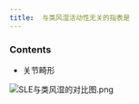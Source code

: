 ```yaml
---
title:  与类风湿活动性无关的指表是
--- 
```


### Contents
- 关节畸形

![SLE与类风湿的对比图.png](/note-images/SLE与类风湿的对比图.png)
